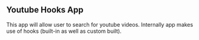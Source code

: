 ## Youtube Hooks App
This app will allow user to search for youtube videos.
Internally app makes use of hooks (built-in as well as custom built).

